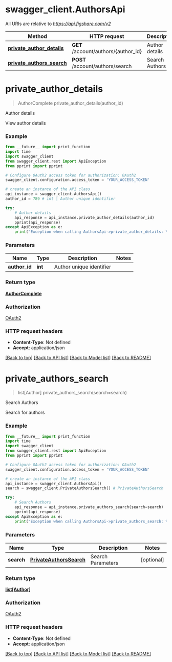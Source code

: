 # swagger_client.AuthorsApi

All URIs are relative to *https://api.figshare.com/v2*

Method | HTTP request | Description
------------- | ------------- | -------------
[**private_author_details**](AuthorsApi.md#private_author_details) | **GET** /account/authors/{author_id} | Author details
[**private_authors_search**](AuthorsApi.md#private_authors_search) | **POST** /account/authors/search | Search Authors


# **private_author_details**
> AuthorComplete private_author_details(author_id)

Author details

View author details

### Example 
```python
from __future__ import print_function
import time
import swagger_client
from swagger_client.rest import ApiException
from pprint import pprint

# Configure OAuth2 access token for authorization: OAuth2
swagger_client.configuration.access_token = 'YOUR_ACCESS_TOKEN'

# create an instance of the API class
api_instance = swagger_client.AuthorsApi()
author_id = 789 # int | Author unique identifier

try: 
    # Author details
    api_response = api_instance.private_author_details(author_id)
    pprint(api_response)
except ApiException as e:
    print("Exception when calling AuthorsApi->private_author_details: %s\n" % e)
```

### Parameters

Name | Type | Description  | Notes
------------- | ------------- | ------------- | -------------
 **author_id** | **int**| Author unique identifier | 

### Return type

[**AuthorComplete**](AuthorComplete.md)

### Authorization

[OAuth2](../README.md#OAuth2)

### HTTP request headers

 - **Content-Type**: Not defined
 - **Accept**: application/json

[[Back to top]](#) [[Back to API list]](../README.md#documentation-for-api-endpoints) [[Back to Model list]](../README.md#documentation-for-models) [[Back to README]](../README.md)

# **private_authors_search**
> list[Author] private_authors_search(search=search)

Search Authors

Search for authors

### Example 
```python
from __future__ import print_function
import time
import swagger_client
from swagger_client.rest import ApiException
from pprint import pprint

# Configure OAuth2 access token for authorization: OAuth2
swagger_client.configuration.access_token = 'YOUR_ACCESS_TOKEN'

# create an instance of the API class
api_instance = swagger_client.AuthorsApi()
search = swagger_client.PrivateAuthorsSearch() # PrivateAuthorsSearch | Search Parameters (optional)

try: 
    # Search Authors
    api_response = api_instance.private_authors_search(search=search)
    pprint(api_response)
except ApiException as e:
    print("Exception when calling AuthorsApi->private_authors_search: %s\n" % e)
```

### Parameters

Name | Type | Description  | Notes
------------- | ------------- | ------------- | -------------
 **search** | [**PrivateAuthorsSearch**](PrivateAuthorsSearch.md)| Search Parameters | [optional] 

### Return type

[**list[Author]**](Author.md)

### Authorization

[OAuth2](../README.md#OAuth2)

### HTTP request headers

 - **Content-Type**: Not defined
 - **Accept**: application/json

[[Back to top]](#) [[Back to API list]](../README.md#documentation-for-api-endpoints) [[Back to Model list]](../README.md#documentation-for-models) [[Back to README]](../README.md)

